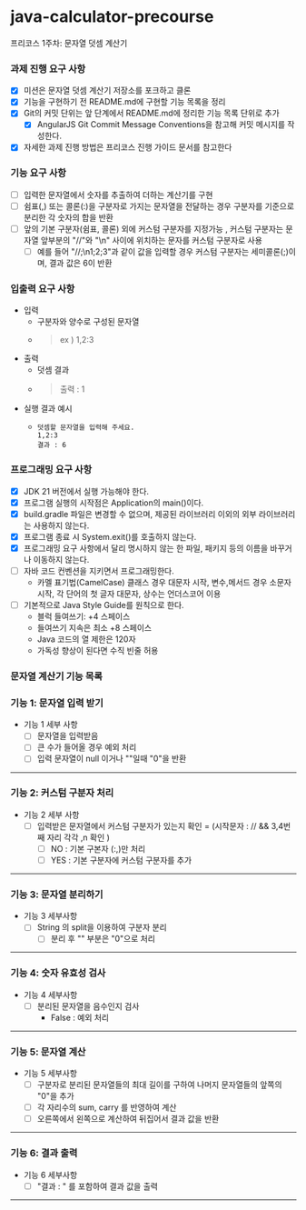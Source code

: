 # java-calculator-precourse
프리코스 1주차: 문자열 덧셈 계산기

### 과제 진행 요구 사항
- [X] 미션은 문자열 덧셈 계산기 저장소를 포크하고 클론
- [X] 기능을 구현하기 전 README.md에 구현할 기능 목록을 정리
- [X] Git의 커밋 단위는 앞 단계에서 README.md에 정리한 기능 목록 단위로 추가
    - [X]  AngularJS Git Commit Message Conventions을 참고해 커밋 메시지를 작성한다.
- [X] 자세한 과제 진행 방법은 프리코스 진행 가이드 문서를 참고한다

### 기능 요구 사항
- [ ] 입력한 문자열에서 숫자를 추출하여 더하는 계산기를 구현
- [ ] 쉼표(,) 또는 콜론(:)을 구분자로 가지는 문자열을 전달하는 경우 구분자를 기준으로 분리한 각 숫자의 합을 반환
- [ ] 앞의 기본 구분자(쉼표, 콜론) 외에 커스텀 구분자를 지정가능 , 커스텀 구분자는 문자열 앞부분의 "//"와 "\n" 사이에 위치하는 문자를 커스텀 구분자로 사용
    - [ ] 예를 들어 "//;\n1;2;3"과 같이 값을 입력할 경우 커스텀 구분자는 세미콜론(;)이며, 결과 값은 6이 반환

### 입출력 요구 사항
  - 입력
    - 구분자와 양수로 구성된 문자열
    - > ex )  1,2:3
  - 출력
    - 덧셈 결과
    - > 출력 : 1
  - 실행 결과 예시
    - ```
      덧셈할 문자열을 입력해 주세요.
      1,2:3
      결과 : 6
      ```

### 프로그래밍 요구 사항
- [X] JDK 21 버전에서 실행 가능해야 한다.
- [X] 프로그램 실행의 시작점은 Application의 main()이다.
- [X] build.gradle 파일은 변경할 수 없으며, 제공된 라이브러리 이외의 외부 라이브러리는 사용하지 않는다.
- [X] 프로그램 종료 시 System.exit()를 호출하지 않는다.
- [X] 프로그래밍 요구 사항에서 달리 명시하지 않는 한 파일, 패키지 등의 이름을 바꾸거나 이동하지 않는다.
- [ ] 자바 코드 컨벤션을 지키면서 프로그래밍한다.
  - 카멜 표기법(CamelCase) 클래스 경우 대문자 시작, 변수,메서드 경우 소문자 시작, 각 단어의 첫 글자 대문자, 상수는 언더스코어 이용
- [ ] 기본적으로 Java Style Guide를 원칙으로 한다.
  - 블럭 들여쓰기: +4 스페이스
  - 들여쓰기 지속은 최소 +8 스페이스
  - Java 코드의 열 제한은 120자
  - 가독성 향상이 된다면 수직 빈줄 허용
### 문자열 계산기 기능 목록

### 기능 1: 문자열 입력 받기
- 기능 1 세부 사항
  - [ ] 문자열을 입력받음
  - [ ] 큰 수가 들어올 경우 예외 처리
  - [ ] 입력 문자열이 null 이거나 ""일때 "0"을 반환
---
### 기능 2: 커스텀 구분자 처리 
- 기능 2 세부 사항
  - [ ] 입력받은 문자열에서 커스텀 구분자가 있는지 확인 = (시작문자 : // && 3,4번째 자리 각각 \,n 확인 )
    - [ ] NO : 기본 구본자 (:,)만 처리
    - [ ] YES : 기본 구분자에 커스텀 구분자를 추가
---
### 기능 3: 문자열 분리하기
- 기능 3 세부사항
  - [ ] String 의 split을 이용하여 구분자 분리
    - [ ] 분리 후 "" 부분은 "0"으로 처리
---
### 기능 4: 숫자 유효성 검사
- 기능 4 세부사항
    - [ ] 분리된 문자열을 음수인지 검사
      - False : 예외 처리

---
### 기능 5: 문자열 계산 
- 기능 5 세부사항
    - [ ] 구분자로 분리된 문자열들의 최대 길이를 구하여 나머지 문자열들의 앞쪽의 "0"을 추가
    - [ ] 각 자리수의 sum, carry 를 반영하여 계산
    - [ ] 오른쪽에서 왼쪽으로 계산하여 뒤집어서 결과 값을 반환 
---

### 기능 6: 결과 출력
- 기능 6 세부사항
    - [ ] "결과 : " 를 포함하여 결과 값을 출력
---


